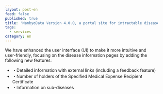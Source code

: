 ```yaml
---
layout: post-en
feed: false
published: true
title: 'NanbyoData Version 4.0.0, a portal site for intractable diseases, has been released.'
tags:
  - services
category: en
---
```


We have enhanced the user interface (UI) to make it more intuitive and user-friendly, focusing on the disease information pages by adding the following new features:
<ul> <li>・Detailed information with external links (including a feedback feature)</li> <li>・Number of holders of the Specified Medical Expense Recipient Certificate</li> <li>・Information on sub-diseases</li> </ul>